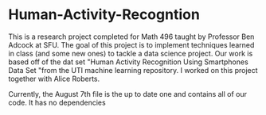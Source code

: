 # Human-Activity-Recogntion
This is a research project completed for Math 496 taught by Professor Ben Adcock at SFU.
The goal of this project is to implement techniques learned in class (and some new ones) to tackle a data science project.
Our work is based off of the dat set "Human Activity Recognition Using Smartphones Data Set "from the UTI machine learning repository.
I worked on this project together with Alice Roberts.

Currently, the August 7th file is the up to date one and contains all of our code. It has no dependencies
